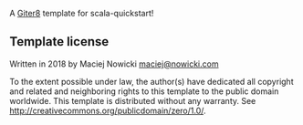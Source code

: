 A [Giter8][g8] template for scala-quickstart!

Template license
----------------
Written in 2018 by Maciej Nowicki maciej@nowicki.com

To the extent possible under law, the author(s) have dedicated all copyright and related
and neighboring rights to this template to the public domain worldwide.
This template is distributed without any warranty. See <http://creativecommons.org/publicdomain/zero/1.0/>.

[g8]: http://www.foundweekends.org/giter8/
